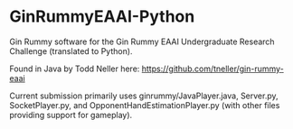 # GinRummyEAAI-Python
Gin Rummy software for the Gin Rummy EAAI Undergraduate Research Challenge (translated to Python).

Found in Java by Todd Neller here: https://github.com/tneller/gin-rummy-eaai

Current submission primarily uses ginrummy/JavaPlayer.java, Server.py, SocketPlayer.py, and OpponentHandEstimationPlayer.py (with other files providing support for gameplay).
